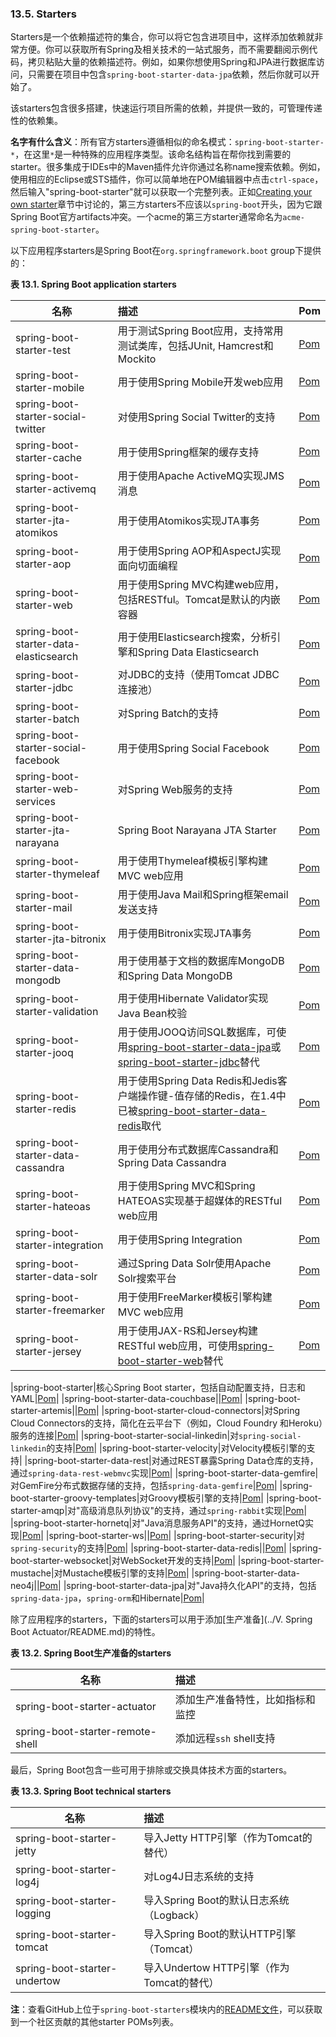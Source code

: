 ### 13.5. Starters

Starters是一个依赖描述符的集合，你可以将它包含进项目中，这样添加依赖就非常方便。你可以获取所有Spring及相关技术的一站式服务，而不需要翻阅示例代码，拷贝粘贴大量的依赖描述符。例如，如果你想使用Spring和JPA进行数据库访问，只需要在项目中包含`spring-boot-starter-data-jpa`依赖，然后你就可以开始了。

该starters包含很多搭建，快速运行项目所需的依赖，并提供一致的，可管理传递性的依赖集。

**名字有什么含义**：所有官方starters遵循相似的命名模式：`spring-boot-starter-*`，在这里`*`是一种特殊的应用程序类型。该命名结构旨在帮你找到需要的starter。很多集成于IDEs中的Maven插件允许你通过名称name搜索依赖。例如，使用相应的Eclipse或STS插件，你可以简单地在POM编辑器中点击`ctrl-space`，然后输入"spring-boot-starter"就可以获取一个完整列表。正如[Creating your own starter](http://docs.spring.io/spring-boot/docs/current-SNAPSHOT/reference/htmlsingle/#boot-features-custom-starter)章节中讨论的，第三方starters不应该以`spring-boot`开头，因为它跟Spring Boot官方artifacts冲突。一个acme的第三方starter通常命名为`acme-spring-boot-starter`。

以下应用程序starters是Spring Boot在`org.springframework.boot` group下提供的：

**表 13.1. Spring Boot application starters** 

|名称|描述|Pom|
|------|:-----|:-----|
|spring-boot-starter-test|用于测试Spring Boot应用，支持常用测试类库，包括JUnit, Hamcrest和Mockito|[Pom](https://github.com/spring-projects/spring-boot/tree/master/spring-boot-starters/spring-boot-starter-test/pom.xml)|
|spring-boot-starter-mobile|用于使用Spring Mobile开发web应用|[Pom](https://github.com/spring-projects/spring-boot/tree/master/spring-boot-starters/spring-boot-starter-mobile/pom.xml)|
|spring-boot-starter-social-twitter|对使用Spring Social Twitter的支持|[Pom](https://github.com/spring-projects/spring-boot/tree/master/spring-boot-starters/spring-boot-starter-social-twitter/pom.xml)|
|spring-boot-starter-cache|用于使用Spring框架的缓存支持|[Pom](https://github.com/spring-projects/spring-boot/tree/master/spring-boot-starters/spring-boot-starter-cache/pom.xml)|
|spring-boot-starter-activemq|用于使用Apache ActiveMQ实现JMS消息|[Pom](https://github.com/spring-projects/spring-boot/tree/master/spring-boot-starters/spring-boot-starter-activemq/pom.xml)|
|spring-boot-starter-jta-atomikos|用于使用Atomikos实现JTA事务|[Pom](https://github.com/spring-projects/spring-boot/tree/master/spring-boot-starters/spring-boot-starter-jta-atomikos/pom.xml)|
|spring-boot-starter-aop|用于使用Spring AOP和AspectJ实现面向切面编程|[Pom](https://github.com/spring-projects/spring-boot/tree/master/spring-boot-starters/spring-boot-starter-aop/pom.xml)|
|spring-boot-starter-web|用于使用Spring MVC构建web应用，包括RESTful。Tomcat是默认的内嵌容器|[Pom](https://github.com/spring-projects/spring-boot/tree/master/spring-boot-starters/spring-boot-starter-web/pom.xml)|
|spring-boot-starter-data-elasticsearch|用于使用Elasticsearch搜索，分析引擎和Spring Data Elasticsearch|[Pom](https://github.com/spring-projects/spring-boot/tree/master/spring-boot-starters/spring-boot-starter-data-elasticsearch/pom.xml)|
|spring-boot-starter-jdbc|对JDBC的支持（使用Tomcat JDBC连接池）|[Pom](https://github.com/spring-projects/spring-boot/tree/master/spring-boot-starters/spring-boot-starter-jdbc/pom.xml)|
|spring-boot-starter-batch|对Spring Batch的支持|[Pom](https://github.com/spring-projects/spring-boot/tree/master/spring-boot-starters/spring-boot-starter-batch/pom.xml)|
|spring-boot-starter-social-facebook|用于使用Spring Social Facebook|[Pom](https://github.com/spring-projects/spring-boot/tree/master/spring-boot-starters/spring-boot-starter-social-facebook/pom.xml)|
|spring-boot-starter-web-services|对Spring Web服务的支持|[Pom](https://github.com/spring-projects/spring-boot/tree/master/spring-boot-starters/spring-boot-starter-web-services/pom.xml)|
|spring-boot-starter-jta-narayana|Spring Boot Narayana JTA Starter|[Pom](https://github.com/spring-projects/spring-boot/tree/master/spring-boot-starters/spring-boot-starter-jta-narayana/pom.xml)|
|spring-boot-starter-thymeleaf|用于使用Thymeleaf模板引擎构建MVC web应用|[Pom](https://github.com/spring-projects/spring-boot/tree/master/spring-boot-starters/spring-boot-starter-thymeleaf/pom.xml)|
|spring-boot-starter-mail|用于使用Java Mail和Spring框架email发送支持|[Pom](https://github.com/spring-projects/spring-boot/tree/master/spring-boot-starters/spring-boot-starter-mail/pom.xml)|
|spring-boot-starter-jta-bitronix|用于使用Bitronix实现JTA事务|[Pom](https://github.com/spring-projects/spring-boot/tree/master/spring-boot-starters/spring-boot-starter-jta-bitronix/pom.xml)|
|spring-boot-starter-data-mongodb|用于使用基于文档的数据库MongoDB和Spring Data MongoDB|[Pom](https://github.com/spring-projects/spring-boot/tree/master/spring-boot-starters/spring-boot-starter-data-mongodb/pom.xml)|
|spring-boot-starter-validation|用于使用Hibernate Validator实现Java Bean校验|[Pom](https://github.com/spring-projects/spring-boot/tree/master/spring-boot-starters/spring-boot-starter-validation/pom.xml)|
|spring-boot-starter-jooq|用于使用JOOQ访问SQL数据库，可使用[spring-boot-starter-data-jpa](http://docs.spring.io/spring-boot/docs/current-SNAPSHOT/reference/htmlsingle/#spring-boot-starter-data-jpa)或[spring-boot-starter-jdbc](http://docs.spring.io/spring-boot/docs/current-SNAPSHOT/reference/htmlsingle/#spring-boot-starter-jdbc)替代|[Pom](https://github.com/spring-projects/spring-boot/tree/master/spring-boot-starters/spring-boot-starter-jooq/pom.xml)|
|spring-boot-starter-redis|用于使用Spring Data Redis和Jedis客户端操作键-值存储的Redis，在1.4中已被[spring-boot-starter-data-redis](http://docs.spring.io/spring-boot/docs/current-SNAPSHOT/reference/htmlsingle/#spring-boot-starter-data-redis)取代|[Pom](https://github.com/spring-projects/spring-boot/tree/master/spring-boot-starters/spring-boot-starter-redis/pom.xml)|
|spring-boot-starter-data-cassandra|用于使用分布式数据库Cassandra和Spring Data Cassandra|[Pom](https://github.com/spring-projects/spring-boot/tree/master/spring-boot-starters/spring-boot-starter-data-cassandra/pom.xml)|
|spring-boot-starter-hateoas|用于使用Spring MVC和Spring HATEOAS实现基于超媒体的RESTful web应用|[Pom](https://github.com/spring-projects/spring-boot/tree/master/spring-boot-starters/spring-boot-starter-hateoas/pom.xml)|
|spring-boot-starter-integration|用于使用Spring Integration|[Pom](https://github.com/spring-projects/spring-boot/tree/master/spring-boot-starters/spring-boot-starter-integration/pom.xml)|
|spring-boot-starter-data-solr|通过Spring Data Solr使用Apache Solr搜索平台|[Pom](https://github.com/spring-projects/spring-boot/tree/master/spring-boot-starters/spring-boot-starter-data-solr/pom.xml)|
|spring-boot-starter-freemarker|用于使用FreeMarker模板引擎构建MVC web应用|[Pom](https://github.com/spring-projects/spring-boot/tree/master/spring-boot-starters/spring-boot-starter-freemarker/pom.xml)|
|spring-boot-starter-jersey|用于使用JAX-RS和Jersey构建RESTful web应用，可使用[spring-boot-starter-web](http://docs.spring.io/spring-boot/docs/current-SNAPSHOT/reference/htmlsingle/#spring-boot-starter-web)替代|[Pom](https://github.com/spring-projects/spring-boot/tree/master/spring-boot-starters/spring-boot-starter-jersey/pom.xml)|



|spring-boot-starter|核心Spring Boot starter，包括自动配置支持，日志和YAML|[Pom]()|
|spring-boot-starter-data-couchbase||[Pom]()|
|spring-boot-starter-artemis||[Pom]()|
|spring-boot-starter-cloud-connectors|对Spring Cloud Connectors的支持，简化在云平台下（例如，Cloud Foundry 和Heroku）服务的连接|[Pom]()|
|spring-boot-starter-social-linkedin|对`spring-social-linkedin`的支持|[Pom]()|
|spring-boot-starter-velocity|对Velocity模板引擎的支持|
|spring-boot-starter-data-rest|对通过REST暴露Spring Data仓库的支持，通过`spring-data-rest-webmvc`实现|[Pom]()|
|spring-boot-starter-data-gemfire|对GemFire分布式数据存储的支持，包括`spring-data-gemfire`|[Pom]()|
|spring-boot-starter-groovy-templates|对Groovy模板引擎的支持|[Pom]()|
|spring-boot-starter-amqp|对"高级消息队列协议"的支持，通过`spring-rabbit`实现|[Pom]()|
|spring-boot-starter-hornetq|对"Java消息服务API"的支持，通过HornetQ实现|[Pom]()|
|spring-boot-starter-ws||[Pom]()|
|spring-boot-starter-security|对`spring-security`的支持|[Pom]()|
|spring-boot-starter-data-redis||[Pom]()|
|spring-boot-starter-websocket|对WebSocket开发的支持|[Pom]()|
|spring-boot-starter-mustache|对Mustache模板引擎的支持|[Pom]()|
|spring-boot-starter-data-neo4j||[Pom]()|
|spring-boot-starter-data-jpa|对"Java持久化API"的支持，包括`spring-data-jpa`，`spring-orm`和Hibernate|[Pom]()|

除了应用程序的starters，下面的starters可以用于添加[生产准备](../V. Spring Boot Actuator/README.md)的特性。

**表 13.2. Spring Boot生产准备的starters**

|名称|描述|
|----|:----|
|spring-boot-starter-actuator|添加生产准备特性，比如指标和监控|
|spring-boot-starter-remote-shell|添加远程`ssh` shell支持|

最后，Spring Boot包含一些可用于排除或交换具体技术方面的starters。

**表 13.3. Spring Boot technical starters**

|名称|描述|
|------|:------|
|spring-boot-starter-jetty|导入Jetty HTTP引擎（作为Tomcat的替代）|
|spring-boot-starter-log4j|对Log4J日志系统的支持|
|spring-boot-starter-logging|导入Spring Boot的默认日志系统（Logback）|
|spring-boot-starter-tomcat|导入Spring Boot的默认HTTP引擎（Tomcat）|
|spring-boot-starter-undertow|导入Undertow HTTP引擎（作为Tomcat的替代）|

**注**：查看GitHub上位于`spring-boot-starters`模块内的[README文件](http://github.com/spring-projects/spring-boot/tree/master/spring-boot-starters/README.adoc)，可以获取到一个社区贡献的其他starter POMs列表。
